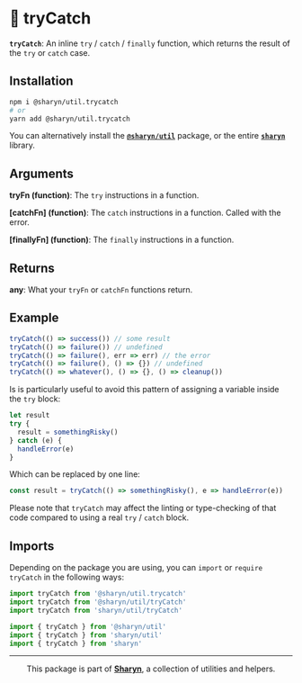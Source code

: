 # 🌹 tryCatch

**`tryCatch`**: An inline `try` / `catch` / `finally` function, which returns the result of the `try` or `catch` case.

## Installation

```sh
npm i @sharyn/util.trycatch
# or
yarn add @sharyn/util.trycatch
```

You can alternatively install the [**`@sharyn/util`**](https://github.com/sharynjs/sharyn/tree/master/packages/util) package, or the entire [**`sharyn`**](https://github.com/sharynjs/sharyn) library.

## Arguments

**tryFn (function)**: The `try` instructions in a function.

**\[catchFn\] (function)**: The `catch` instructions in a function. Called with the error.

**\[finallyFn\] (function)**: The `finally` instructions in a function.

## Returns

**any**: What your `tryFn` or `catchFn` functions return.

## Example

```js
tryCatch(() => success()) // some result
tryCatch(() => failure()) // undefined
tryCatch(() => failure(), err => err) // the error
tryCatch(() => failure(), () => {}) // undefined
tryCatch(() => whatever(), () => {}, () => cleanup())
```

Is is particularly useful to avoid this pattern of assigning a variable inside the `try` block:

```js
let result
try {
  result = somethingRisky()
} catch (e) {
  handleError(e)
}
```

Which can be replaced by one line:

```js
const result = tryCatch(() => somethingRisky(), e => handleError(e))
```

Please note that `tryCatch` may affect the linting or type-checking of that code compared to using a real `try` / `catch` block.

## Imports

Depending on the package you are using, you can `import` or `require` `tryCatch` in the following ways:

```js
import tryCatch from '@sharyn/util.trycatch'
import tryCatch from '@sharyn/util/tryCatch'
import tryCatch from 'sharyn/util/tryCatch'

import { tryCatch } from '@sharyn/util'
import { tryCatch } from 'sharyn/util'
import { tryCatch } from 'sharyn'
```

<hr />

<p align="center">
  This package is part of <a href="https://github.com/sharynjs/sharyn"><b>Sharyn</b></a>, a collection of utilities and helpers.
</p>
